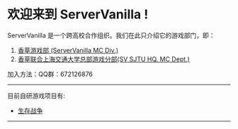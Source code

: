 # 欢迎来到 ServerVanilla !

ServerVanilla 是一个跨高校合作组织。我们在此只介绍它的游戏部门，即：

1. [香草游戏部 (ServerVanilla MC Div.)](../Vanilla/README.md)
2. [香草联合上海交通大学总部游戏分部(SV SJTU HQ. MC Dept.)](../Vanilla/README.md)

加入方法：QQ群：672126876

---

目前自研游戏项目有:

- [生存战争](<Survival War/rules.md>)

---
